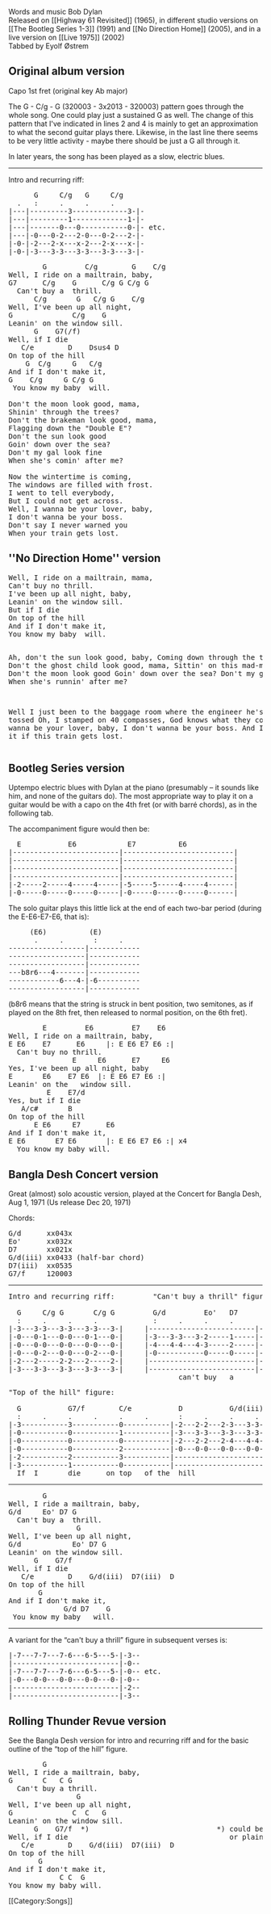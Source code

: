 Words and music Bob Dylan<br>
Released on [[Highway 61 Revisited]] (1965), in different
	studio versions on [[The Bootleg Series 1-3]] (1991) and [[No Direction Home]] (2005), and in a live version on [[Live 1975]] (2002)<br>
Tabbed by Eyolf Østrem

<h2 class="songversion">Original album version</h2>
Capo 1st fret (original key Ab major)

The G - C/g - G (320003 - 3x2013 - 320003) pattern goes through the 	whole song. One could play just a sustained G as well. The change of 	this pattern that I've indicated in lines 2 and 4 is mainly to get an approximation to what the second guitar plays there. Likewise, in the last line there seems to be very little activity - maybe there should be just a G all through it.

In later years, the song has been played as a slow, electric blues.

----
Intro and recurring riff:

<pre class="tab">
      G     C/g   G     C/g
  .   :     .     .     .
|---|---------3-------------3-|-
|---|---------1-------------1-|-
|---|-------0---0-----------0-|- etc.
|---|-0---0-2---2-0---0-2---2-|-
|-0-|-2---2-x---x-2---2-x---x-|-
|-0-|-3---3-3---3-3---3-3---3-|-
</pre>
<pre class="verse">
        G         C/g        G    C/g
Well, I ride on a mailtrain, baby,
G7      C/g    G      C/g G C/g G
  Can't buy a  thrill.
      C/g       G   C/g G    C/g
Well, I've been up all night,
G              C/g    G
Leanin' on the window sill.
      G    G7(/f)
Well, if I die
   C/e        D    Dsus4 D
On top of the hill
    G  C/g     G   C/g
And if I don't make it,
G    C/g     G C/g G
 You know my baby  will.

Don't the moon look good, mama,
Shinin' through the trees?
Don't the brakeman look good, mama,
Flagging down the "Double E"?
Don't the sun look good
Goin' down over the sea?
Don't my gal look fine
When she's comin' after me?

Now the wintertime is coming,
The windows are filled with frost.
I went to tell everybody,
But I could not get across.
Well, I wanna be your lover, baby,
I don't wanna be your boss.
Don't say I never warned you
When your train gets lost.</pre>
<h2 class="songversion">''No Direction Home'' version </h2>
<pre class="verse">Well, I ride on a mailtrain, mama,
Can't buy no thrill.
I've been up all night, baby,
Leanin' on the window sill.
But if I die
On top of the hill
And if I don't make it,
You know my baby  will.

Ah, don't the sun look good, baby,
Coming down through the trees?
Don't the ghost child look good, mama,
Sittin' on this mad-man's knee?
Don't the moon look good
Goin' down over the sea?
Don't my gal look fine
When she's runnin' after me?

Well I just been to the baggage room
where the engineer he's been tossed
Oh, I stamped on 40 compasses,
God knows what they cost
Well, I wanna be your lover, baby,
I don't wanna be your boss.
And I can't help it
if this train gets lost.</pre>
<h2 class="songversion">Bootleg Series version</h2>
Uptempo electric blues with Dylan at the piano (presumably – it sounds
	like him, and none of the guitars do). The most appropriate way to
	play it on a guitar would be with a capo on the 4th fret (or with
	barré chords), as in the following tab.

The accompaniment figure would then be:

<pre class="tab">
  E           E6            E7          E6
|-------------------------|--------------------------|
|-------------------------|--------------------------|
|-------------------------|--------------------------|
|-------------------------|--------------------------|
|-2-----2-----4-----4-----|-5-----5-----4-----4------|
|-0-----0-----0-----0-----|-0-----0-----0-----0------|
</pre>
The solo guitar plays this little lick at the end of each two-bar
	period (during the E-E6-E7-E6, that is):

<pre class="tab">
     (E6)          (E)
      .     .       :     .
------------------|------------
------------------|------------
------------------|------------
---b8r6---4-------|------------
------------6---4-|-6----------
------------------|------------
</pre>
(b8r6 means that the string is struck in bent position, two semitones,
	as if played on the 8th fret, then released to normal position, on the
	6th fret).<br>

<pre class="verse">
        E         E6         E7    E6
Well, I ride on a mailtrain, baby,
E E6    E7      E6     |: E E6 E7 E6 :|
  Can't buy no thrill.
               E     E6      E7     E6
Yes, I've been up all night, baby
E       E6    E7 E6  |: E E6 E7 E6 :|
Leanin' on the   window sill.
         E    E7/d
Yes, but if I die
   A/c#       B
On top of the hill
      E E6     E7      E6
And if I don't make it,
E E6       E7 E6       |: E E6 E7 E6 :| x4
  You know my baby will.
</pre>
<h2 class="songversion">Bangla Desh Concert version</h2>
Great (almost) solo acoustic version, played at the Concert for Bangla
	Desh, Aug 1, 1971 (Us release Dec 20, 1971)

Chords:

<pre class="chords">
G/d      xx043x
Eo'      xx032x
D7       xx021x
G/d(iii) xx0433 (half-bar chord)
D7(iii)  xx0535
G7/f     120003
</pre>

----
<pre class="tab">
Intro and recurring riff:         "Can't buy a thrill" figure:

  G     C/g G       C/g G         G/d         Eo'   D7
  :     .     .     .             :     .     .     .
|-3---3-3---3-3---3-3---3-|     |-------------------------|-3---       the bass plays an
|-0---0-1---0-0---0-1---0-|     |-3---3-3---3-2-----1-----|-0---       ascending d-e-f#-g here)
|-0---0-0---0-0---0-0---0-|     |-4---4-4---4-3-----2-----|-0---
|-0---0-2---0-0---0-2---0-|     |-0-----------0-----0-----|-0--- etc.
|-2---2-----2-2---2-----2-|     |-------------------------|-2---
|-3---3-3---3-3---3-3---3-|     |-------------------------|-3---
                                        can't buy   a       thrill
</pre>
<pre class="tab">
"Top of the hill" figure:

  G           G7/f        C/e           D           G/d(iii)      D7(iii)     D
  :     .     .     .     .     .       :     .     .     .       :     .     .     .
|-3-----------3-----------0-----------|-2---2-2---2-3---3-3---3-|-5-5-5-5---5-2---2-2---2-|
|-0-----------0-----------1-----------|-3---3-3---3-3---3-3---3-|-3-3-3-3---3-3---3-3---3-|
|-0-----------0-----------0-----------|-2---2-2---2-4---4-4---4-|-5-3-5-5---5-2---2-2---2-|
|-0-----------0-----------2-----------|-0---0-0---0-0---0-0---0-|-0---0-0---0-0---0-0---0-|
|-2-----------2-----------3-----------|---------------------------------------------------|
|-3-----------1-----------0-----------|---------------------------------------------------|
  If  I       die      on top   of the  hill
</pre>

----
<pre class="verse">
        G
Well, I ride a mailtrain, baby,
G/d     Eo' D7 G
  Can't buy a  thrill.
                G
Well, I've been up all night,
G/d            Eo' D7 G
Leanin' on the window sill.
      G    G7/f
Well, if I die
   C/e        D    G/d(iii)  D7(iii)  D
On top of the hill
       G
And if I don't make it,
             G/d D7    G
 You know my baby   will.
</pre>

----
A variant for the “can't buy a thrill” figure in subsequent verses is:

<pre class="tab">
|-7---7-7---7-6---6-5---5-|-3--
|-------------------------|-0--
|-7---7-7---7-6---6-5---5-|-0-- etc.
|-0---0-0---0-0---0-0---0-|-0--
|-------------------------|-2--
|-------------------------|-3--
</pre>
<h2 class="songversion">Rolling Thunder Revue version</h2>
See the Bangla Desh version for intro and recurring riff and for the
	basic outline of the “top of the hill” figure.

<pre class="verse">
        G
Well, I ride a mailtrain, baby,
G       C   C G
  Can't buy a thrill.
                G
Well, I've been up all night,
G              C  C   G
Leanin' on the window sill.
      G    G7/f  *)                              *) could be played G7sus4/f (xx3013)
Well, if I die                                      or plain F instead
   C/e        D    G/d(iii)  D7(iii)  D
On top of the hill
       G
And if I don't make it,
            C C  G
You know my baby will.
</pre>

[[Category:Songs]]